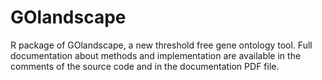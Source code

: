 # GOlandscape
R package of GOlandscape, a new threshold free gene ontology tool. Full documentation about methods and implementation are available in the comments of the source code and in the documentation PDF file.
